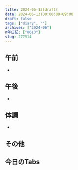 ```yaml
---
title: 2024-06-13[draft]
date: 2024-06-13T00:00:00+09:00
draft: false
tags: ["diary", ""]
archives: ["2024-06"]
n年日記: ["0613"]
slug: 277514
---
```

## 午前
- 
## 午後
- 
## 体調
- 
## その他
## 今日のTabs